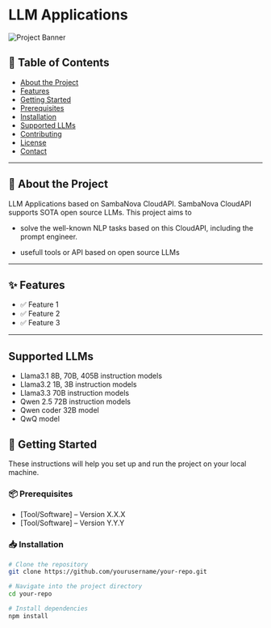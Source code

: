 # LLM Applications

![Project Banner](https://via.placeholder.com/1200x400.png?text=Project+Banner)

## 📖 Table of Contents
- [About the Project](#about-the-project)
- [Features](#features)
- [Getting Started](#getting-started)
- [Prerequisites](#prerequisites)
- [Installation](#installation)
- [Supported LLMs](#usage)
- [Contributing](#contributing)
- [License](#license)
- [Contact](#contact)

---

## 📝 About the Project
LLM Applications based on SambaNova CloudAPI. SambaNova CloudAPI supports SOTA open source LLMs. This project
aims to 

- solve the well-known NLP tasks based on this CloudAPI, including the prompt engineer.

- usefull tools or API based on open source LLMs

---

## ✨ Features
- ✅ Feature 1
- ✅ Feature 2
- ✅ Feature 3

---

## Supported LLMs
- Llama3.1 8B, 70B, 405B instruction models
- Llama3.2 1B, 3B instruction models
- Llama3.3 70B instruction models
- Qwen 2.5 72B instruction models
- Qwen coder 32B model
- QwQ model

## 🚀 Getting Started
These instructions will help you set up and run the project on your local machine.

### 📦 Prerequisites
- [Tool/Software] – Version X.X.X
- [Tool/Software] – Version Y.Y.Y

### 📥 Installation
```bash
# Clone the repository
git clone https://github.com/yourusername/your-repo.git

# Navigate into the project directory
cd your-repo

# Install dependencies
npm install
